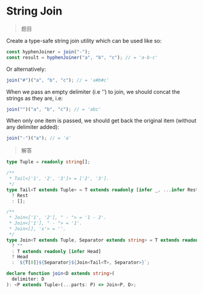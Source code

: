 # String Join

<BtnGroup 
	issue="https://tsch.js.org/847/solutions"
	featured="https://github.com/type-challenges/type-challenges/issues/850"
/>

> 题目

Create a type-safe string join utility which can be used like so:

```ts
const hyphenJoiner = join("-");
const result = hyphenJoiner("a", "b", "c"); // = 'a-b-c'
```

Or alternatively:

```ts
join("#")("a", "b", "c"); // = 'a#b#c'
```

When we pass an empty delimiter (i.e '') to join, we should concat the strings as they are, i.e:

```ts
join("")("a", "b", "c"); // = 'abc'
```

When only one item is passed, we should get back the original item (without any delimiter added):

```ts
join("-")("a"); // = 'a'
```

> 解答

```ts
type Tuple = readonly string[];

/**
 * Tail<['1', '2', '3']> = ['2', '3'].
 */
type Tail<T extends Tuple> = T extends readonly [infer _, ...infer Rest]
  ? Rest
  : [];

/**
 * Join<['1', '2'], " - "> = '1 - 2'.
 * Join<['1'], " - "> = '1'.
 * Join<[], 'x'> = ''.
 */
type Join<T extends Tuple, Separator extends string> = T extends readonly []
  ? ""
  : T extends readonly [infer Head]
  ? Head
  : `${T[0]}${Separator}${Join<Tail<T>, Separator>}`;

declare function join<D extends string>(
  delimiter: D
): <P extends Tuple>(...parts: P) => Join<P, D>;
```
